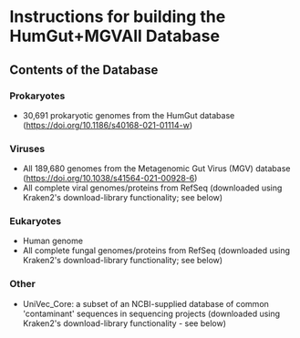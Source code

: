 # Instructions for building the HumGut+MGVAll Database

## Contents of the Database
### Prokaryotes
- 30,691 prokaryotic genomes from the HumGut database (https://doi.org/10.1186/s40168-021-01114-w)
### Viruses
- All 189,680 genomes from the Metagenomic Gut Virus (MGV) database (https://doi.org/10.1038/s41564-021-00928-6)
- All complete viral genomes/proteins from RefSeq (downloaded using Kraken2's download-library functionality; see below)
### Eukaryotes
- Human genome
- All complete fungal genomes/proteins from RefSeq (downloaded using Kraken2's download-library functionality; see below)
### Other
- UniVec_Core: a subset of an NCBI-supplied database of common 'contaminant' sequences in sequencing projects (downloaded using Kraken2's download-library functionality - see below)
